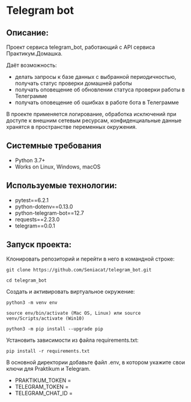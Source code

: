 # Telegram bot
## Описание:
Проект сервиса telegram_bot, работающий с API сервиса Практикум.Домашка.

Даёт возможность:
- делать запросы к базе данных с выбранной периодичностью, получать статус проверки домашней работы
- получать оповещение об обновлении статуса проверки работы в Телеграмме
- получать оповещение об ошибках в работе бота в Телеграмме 

В проекте применяется логирование, обработка исключений при доступе к внешним сетевым ресурсам, конфиденциальные данные хранятся в пространстве переменных окружения.

## Системные требования
- Python 3.7+
- Works on Linux, Windows, macOS

## Используемые технологии:
- pytest==6.2.1
- python-dotenv==0.13.0
- python-telegram-bot==12.7
- requests==2.23.0
- telegram==0.0.1

## Запуск проекта:
Клонировать репозиторий и перейти в него в командной строке:
```
git clone https://github.com/Seniacat/telegram_bot.git
```
```
cd telegram_bot
```
Cоздать и активировать виртуальное окружение:
```
python3 -m venv env
```
```
source env/bin/activate (Mac OS, Linux) или source venv/Scripts/activate (Win10)
```
```
python3 -m pip install --upgrade pip
```
Установить зависимости из файла requirements.txt:
```
pip install -r requirements.txt
```
В основной директории добавьте файл .env, в котором укажите свои ключи для Praktikum и Telegram.

- PRAKTIKUM_TOKEN =
- TELEGRAM_TOKEN =
- TELEGRAM_CHAT_ID =

